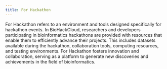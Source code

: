 ```yaml
---
title: For Hackathon
---
```


For Hackathon refers to an environment and tools designed specifically for hackathon events. In BioHackCloud, researchers and developers participating in bioinformatics hackathons are provided with resources that enable them to efficiently advance their projects. This includes datasets available during the hackathon, collaboration tools, computing resources, and testing environments. For Hackathon fosters innovation and collaboration, serving as a platform to generate new discoveries and achievements in the field of bioinformatics.

